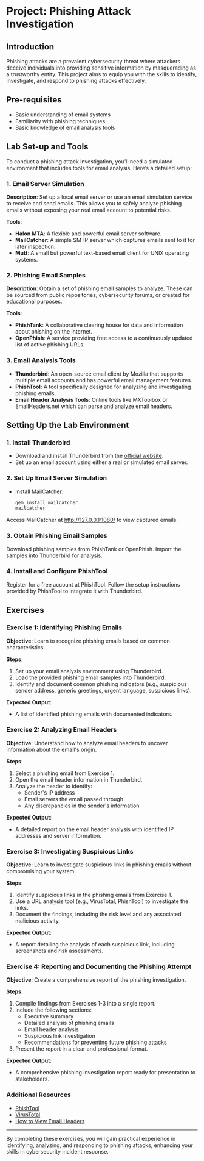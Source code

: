 # Project: Phishing Attack Investigation

## Introduction
Phishing attacks are a prevalent cybersecurity threat where attackers deceive individuals into providing sensitive information by masquerading as a trustworthy entity. This project aims to equip you with the skills to identify, investigate, and respond to phishing attacks effectively.

## Pre-requisites
- Basic understanding of email systems
- Familiarity with phishing techniques
- Basic knowledge of email analysis tools

## Lab Set-up and Tools

To conduct a phishing attack investigation, you'll need a simulated environment that includes tools for email analysis. Here’s a detailed setup:

### 1. Email Server Simulation
**Description**: Set up a local email server or use an email simulation service to receive and send emails. This allows you to safely analyze phishing emails without exposing your real email account to potential risks.

**Tools**: 
- **Halon MTA**: A flexible and powerful email server software.
- **MailCatcher**: A simple SMTP server which captures emails sent to it for later inspection.
- **Mutt**: A small but powerful text-based email client for UNIX operating systems.

### 2. Phishing Email Samples
**Description**: Obtain a set of phishing email samples to analyze. These can be sourced from public repositories, cybersecurity forums, or created for educational purposes.

**Tools**:
- **PhishTank**: A collaborative clearing house for data and information about phishing on the Internet.
- **OpenPhish**: A service providing free access to a continuously updated list of active phishing URLs.

### 3. Email Analysis Tools
- **Thunderbird**: An open-source email client by Mozilla that supports multiple email accounts and has powerful email management features.
- **PhishTool**: A tool specifically designed for analyzing and investigating phishing emails.
- **Email Header Analysis Tools**: Online tools like MXToolbox or EmailHeaders.net which can parse and analyze email headers.

## Setting Up the Lab Environment

### 1. Install Thunderbird
- Download and install Thunderbird from the [official website](https://www.thunderbird.net/).
- Set up an email account using either a real or simulated email server.

### 2. Set Up Email Server Simulation
- Install MailCatcher: 
  ```sh
  gem install mailcatcher
  mailcatcher
Access MailCatcher at http://127.0.0.1:1080/ to view captured emails.

### 3. Obtain Phishing Email Samples
Download phishing samples from PhishTank or OpenPhish.
Import the samples into Thunderbird for analysis.
### 4. Install and Configure PhishTool
Register for a free account at PhishTool.
Follow the setup instructions provided by PhishTool to integrate it with Thunderbird.

## Exercises

### Exercise 1: Identifying Phishing Emails
**Objective**: Learn to recognize phishing emails based on common characteristics.

**Steps**:
1. Set up your email analysis environment using Thunderbird.
2. Load the provided phishing email samples into Thunderbird.
3. Identify and document common phishing indicators (e.g., suspicious sender address, generic greetings, urgent language, suspicious links).

**Expected Output**:
- A list of identified phishing emails with documented indicators.

### Exercise 2: Analyzing Email Headers
**Objective**: Understand how to analyze email headers to uncover information about the email's origin.

**Steps**:
1. Select a phishing email from Exercise 1.
2. Open the email header information in Thunderbird.
3. Analyze the header to identify:
   - Sender's IP address
   - Email servers the email passed through
   - Any discrepancies in the sender's information

**Expected Output**:
- A detailed report on the email header analysis with identified IP addresses and server information.

### Exercise 3: Investigating Suspicious Links
**Objective**: Learn to investigate suspicious links in phishing emails without compromising your system.

**Steps**:
1. Identify suspicious links in the phishing emails from Exercise 1.
2. Use a URL analysis tool (e.g., VirusTotal, PhishTool) to investigate the links.
3. Document the findings, including the risk level and any associated malicious activity.

**Expected Output**:
- A report detailing the analysis of each suspicious link, including screenshots and risk assessments.

### Exercise 4: Reporting and Documenting the Phishing Attempt
**Objective**: Create a comprehensive report of the phishing investigation.

**Steps**:
1. Compile findings from Exercises 1-3 into a single report.
2. Include the following sections:
   - Executive summary
   - Detailed analysis of phishing emails
   - Email header analysis
   - Suspicious link investigation
   - Recommendations for preventing future phishing attacks
3. Present the report in a clear and professional format.

**Expected Output**:
- A comprehensive phishing investigation report ready for presentation to stakeholders.

### Additional Resources
- [PhishTool](https://phishtool.com)
- [VirusTotal](https://www.virustotal.com)
- [How to View Email Headers](https://support.google.com/mail/answer/22454?hl=en)
---

By completing these exercises, you will gain practical experience in identifying, analyzing, and responding to phishing attacks, enhancing your skills in cybersecurity incident response.
